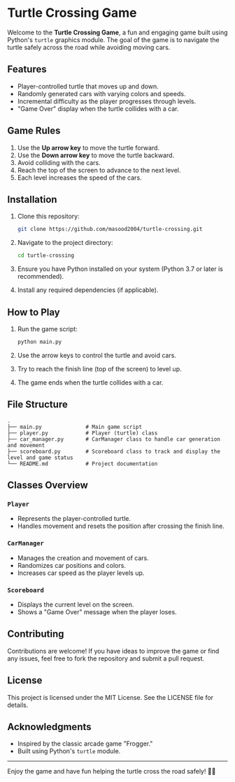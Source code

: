 # Turtle Crossing Game

Welcome to the **Turtle Crossing Game**, a fun and engaging game built using Python's `turtle` graphics module. The goal of the game is to navigate the turtle safely across the road while avoiding moving cars.

## Features

- Player-controlled turtle that moves up and down.
- Randomly generated cars with varying colors and speeds.
- Incremental difficulty as the player progresses through levels.
- "Game Over" display when the turtle collides with a car.

## Game Rules

1. Use the **Up arrow key** to move the turtle forward.
2. Use the **Down arrow key** to move the turtle backward.
3. Avoid colliding with the cars.
4. Reach the top of the screen to advance to the next level.
5. Each level increases the speed of the cars.

## Installation

1. Clone this repository:
   ```bash
   git clone https://github.com/masood2004/turtle-crossing.git
   ```

2. Navigate to the project directory:
   ```bash
   cd turtle-crossing
   ```

3. Ensure you have Python installed on your system (Python 3.7 or later is recommended).

4. Install any required dependencies (if applicable).

## How to Play

1. Run the game script:
   ```bash
   python main.py
   ```

2. Use the arrow keys to control the turtle and avoid cars.
3. Try to reach the finish line (top of the screen) to level up.
4. The game ends when the turtle collides with a car.

## File Structure

```
.
├── main.py              # Main game script
├── player.py            # Player (turtle) class
├── car_manager.py       # CarManager class to handle car generation and movement
├── scoreboard.py        # Scoreboard class to track and display the level and game status
└── README.md            # Project documentation
```

## Classes Overview

### `Player`
- Represents the player-controlled turtle.
- Handles movement and resets the position after crossing the finish line.

### `CarManager`
- Manages the creation and movement of cars.
- Randomizes car positions and colors.
- Increases car speed as the player levels up.

### `Scoreboard`
- Displays the current level on the screen.
- Shows a "Game Over" message when the player loses.

## Contributing

Contributions are welcome! If you have ideas to improve the game or find any issues, feel free to fork the repository and submit a pull request.

## License

This project is licensed under the MIT License. See the LICENSE file for details.

## Acknowledgments

- Inspired by the classic arcade game "Frogger."
- Built using Python's `turtle` module.

---

Enjoy the game and have fun helping the turtle cross the road safely! 🐢🚗

